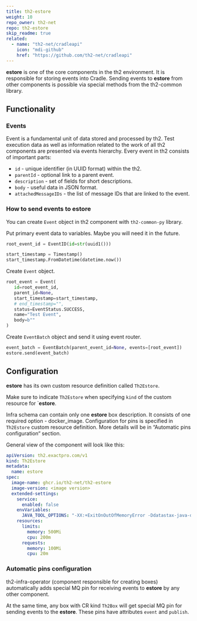 ```yaml
---
title: th2-estore
weight: 10
repo_owner: th2-net
repo: th2-estore
skip_readme: true
related:
  - name: "th2-net/cradleapi"
    icon: "mdi-github"
    href: "https://github.com/th2-net/cradleapi"
---
```


**estore** is one of the core components in the th2 environment. 
It is responsible for storing events into <term term="Cradle">Cradle</term>. 
Sending events to **estore** from other components is possible via special methods from the <term term="th2-common">th2-common</term> library.

<!--more-->

## Functionality

### Events

Event is a fundamental unit of data stored and processed by th2. 
Test execution data as well as information related to the work of all th2 components are presented via events hierarchy. 
Every event in th2 consists of important parts:

- `id` - unique identifier (in UUID format) within the th2.
- `parentId` - optional link to a parent event.
- `description` - set of fields for short descriptions.
- `body` - useful data in JSON format.
- `attachedMessageIDs` - the list of message IDs that are linked to the event.

### How to send events to estore

You can create `Event` object in th2 component with `th2-common-py` library.

Put primary event data to variables. Maybe you will need it in the future.

```py
root_event_id = EventID(id=str(uuid1()))

start_timestamp = Timestamp()
start_timestamp.FromDatetime(datetime.now())
```

Create `Event` object.

```py
root_event = Event(
   id=root_event_id,
   parent_id=None,
   start_timestamp=start_timestamp,
   # end_timestamp="",
   status=EventStatus.SUCCESS,
   name="Test Event",
   body=b""
)
```

Create `EventBatch` object and send it using event router.

```py
event_batch = EventBatch(parent_event_id=None, events=[root_event])
estore.send(event_batch)
```

## Configuration

**estore** has its own <term term="Custom resource">custom resource</term> definition called `Th2Estore`. 

<notice note>

Make sure to indicate `Th2Estore` when specifying `kind` of the <term term="Custom resource">custom resource</term> for `**estore**.

</notice>

Infra schema can contain only one **estore** box description. 
It consists of one required option - <term term="Docker Image">docker_image</term>. 
Configuration for <term term="pin">pins</term>  is specified in `Th2Estore` <term term="Custom resource">custom resource</term> definition. 
More details will be in “Automatic <term term="pin">pins</term>  configuration“ section.

General view of the component will look like this: 

```yaml
apiVersion: th2.exactpro.com/v1
kind: Th2Estore
metadata:
  name: estore
spec:
  image-name: ghcr.io/th2-net/th2-estore
  image-version: <image version>
  extended-settings:
    service:
      enabled: false
    envVariables:
      JAVA_TOOL_OPTIONS: "-XX:+ExitOnOutOfMemoryError -Ddatastax-java-driver.advanced.connection.init-query-timeout=\"5000 milliseconds\""
    resources:
      limits:
        memory: 500Mi
        cpu: 200m
      requests:
        memory: 100Mi
        cpu: 20m
```

### Automatic pins configuration

<term term="th2-infra-operator">th2-infra-operator</term> (component responsible for creating boxes) automatically adds special MQ <term term="pin">pin</term> for receiving events to **estore** by any other component.

At the same time, any box with <term term="Custom resource">CR</term> kind `Th2Box` will get special MQ <term term="pin">pin</term> for sending events to the **estore**. These <term term="pin">pins</term>  have attributes `event` and `publish`. 
